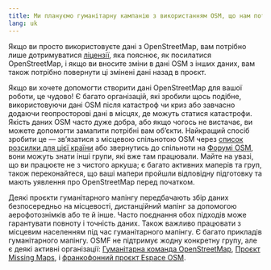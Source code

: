 ```yaml
---
title: Ми плануємо гуманітарну кампанію з використанням OSM, що нам потрібно знати?
lang: uk
---
```


Якщо ви просто використовуєте дані з OpenStreetMap, вам потрібно лише дотримуватися [ліцензії](https://www.openstreetmap.org/copyright), яка пояснює, як посилатися OpenStreetMap, і якщо ви вносите зміни в дані OSM з інших даних, вам також потрібно повернути ці змінені дані назад в проєкт.

Якщо ви хочете допомогти створити дані OpenStreetMap для вашої роботи, це чудово! Є багато організацій, які зробили щось подібне, використовуючи дані OSM після катастроф чи криз або завчасно додаючи геопросторові дані в місцях, де можуть статися катастрофи. Якість даних OSM часто дуже добра, або якщо чогось не вистачає, ви можете допомогти замапити потрібні вам обʼєкти. Найкращий спосіб зробити це — зв’язатися з місцевою спільнотою OSM через [список розсилки для цієї країни](https://lists.openstreetmap.org/listinfo) або звернутись до спільноти на [Форумі OSM](https://community.openstreetmap.org), вони можуть знати інші групи, які вже там працювали. Майте на увазі, що ви працюєте не з чистого аркуша; є багато активних маперів та груп, також переконайтеся, що ваші мапери пройшли відповідну підготовку та мають уявлення про OpenStreetMap перед початком.

Деякі проєкти гуманітарного мапінгу передбачають збір даних безпосередньо на місцевості, дистанційний мапінг за допомогою аерофотознімків або те й інше. Часто поєднання обох підходів може гарантувати повноту і точність даних. Також важливо працювати з місцевим населенням під час гуманітарного мапінгу. Є багато прикладів гуманітарного мапінгу. OSMF не підтримує жодну конкретну групу, але є деякі активні організації: [Гуманітарна команда OpenStreetMap](http://www.hotosm.org), [Проєкт Missing Maps](http://www.missingmaps.org), і [франкофонний проєкт Espace OSM](https://projeteof.org/).
